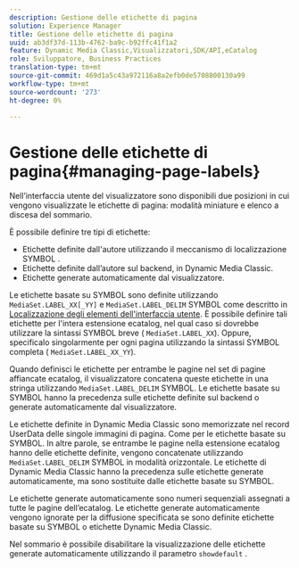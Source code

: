```yaml
---
description: Gestione delle etichette di pagina
solution: Experience Manager
title: Gestione delle etichette di pagina
uuid: ab3df37d-113b-4762-ba9c-b92ffc41f1a2
feature: Dynamic Media Classic,Visualizzatori,SDK/API,eCatalog
role: Sviluppatore, Business Practices
translation-type: tm+mt
source-git-commit: 469d1a5c43a972116a8a2efb0de5708800130a99
workflow-type: tm+mt
source-wordcount: '273'
ht-degree: 0%

---
```



# Gestione delle etichette di pagina{#managing-page-labels}

Nell’interfaccia utente del visualizzatore sono disponibili due posizioni in cui vengono visualizzate le etichette di pagina: modalità miniature e elenco a discesa del sommario.

È possibile definire tre tipi di etichette:

* Etichette definite dall&#39;autore utilizzando il meccanismo di localizzazione SYMBOL .
* Etichette definite dall’autore sul backend, in Dynamic Media Classic.
* Etichette generate automaticamente dal visualizzatore.

Le etichette basate su SYMBOL sono definite utilizzando `MediaSet.LABEL_XX[_YY]` e `MediaSet.LABEL_DELIM` SYMBOL come descritto in [Localizzazione degli elementi dell&#39;interfaccia utente](../../c-html5-s7-aem-asset-viewers/c-html5-20-ecatalog-viewer-about/c-html5-20-ecatalog-viewer-localization.md#concept-cbfc39344c494eb7b9f6a272cff0cc74). È possibile definire tali etichette per l&#39;intera estensione ecatalog, nel qual caso si dovrebbe utilizzare la sintassi SYMBOL breve ( `MediaSet.LABEL_XX`). Oppure, specificalo singolarmente per ogni pagina utilizzando la sintassi SYMBOL completa ( `MediaSet.LABEL_XX_YY`).

Quando definisci le etichette per entrambe le pagine nel set di pagine affiancate ecatalog, il visualizzatore concatena queste etichette in una stringa utilizzando `MediaSet.LABEL_DELIM` SYMBOL. Le etichette basate su SYMBOL hanno la precedenza sulle etichette definite sul backend o generate automaticamente dal visualizzatore.

Le etichette definite in Dynamic Media Classic sono memorizzate nel record UserData delle singole immagini di pagina. Come per le etichette basate su SYMBOL. In altre parole, se entrambe le pagine nella estensione ecatalog hanno delle etichette definite, vengono concatenate utilizzando `MediaSet.LABEL_DELIM` SYMBOL in modalità orizzontale. Le etichette di Dynamic Media Classic hanno la precedenza sulle etichette generate automaticamente, ma sono sostituite dalle etichette basate su SYMBOL.

Le etichette generate automaticamente sono numeri sequenziali assegnati a tutte le pagine dell’ecatalog. Le etichette generate automaticamente vengono ignorate per la diffusione specificata se sono definite etichette basate su SYMBOL o etichette Dynamic Media Classic.

Nel sommario è possibile disabilitare la visualizzazione delle etichette generate automaticamente utilizzando il parametro `showdefault` .
